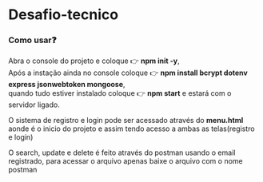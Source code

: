 # Desafio-tecnico

### Como usar❓

Abra o console do projeto e coloque 👉 **npm init -y**, <br />
Após a instação ainda no console coloque 👉 **npm install bcrypt dotenv express jsonwebtoken mongoose**, <br />
quando tudo estiver instalado coloque 👉 **npm start** e estará com o servidor ligado.

O sistema de registro e login pode ser acessado através do **menu.html** aonde é o inicio do projeto e assim tendo acesso a ambas as telas(registro e login)

O search, update e delete é feito através do postman usando o email registrado, para acessar o arquivo apenas baixe o arquivo com o nome postman

